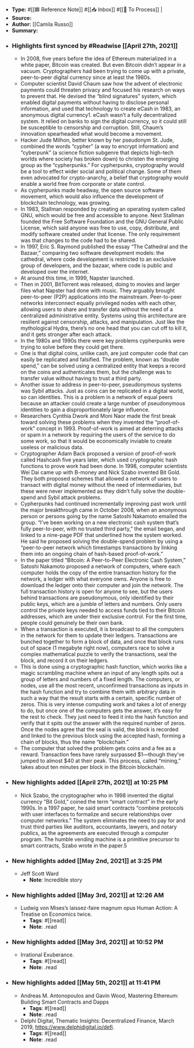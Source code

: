 - **Type:** #[[🟦 Reference Note]] #[[📥 Inbox]] #[[📝 To Process]] | <tags>
- **Source:**
- **Author:** [[Camila Russo]]
- **Summary:**
- ### Highlights first synced by #Readwise [[April 27th, 2021]]
    - In 2008, five years before the idea of Ethereum materialized in a white paper, Bitcoin was created. But even Bitcoin didn’t appear in a vacuum. Cryptographers had been trying to come up with a private, peer-to-peer digital currency since at least the 1980s.
    - Computer scientist David Chaum saw how the advent of electronic payments could threaten privacy and focused his research on ways to prevent that. He devised the “blind signatures” system, which enabled digital payments without having to disclose personal information, and used that technology to create eCash in 1983, an anonymous digital currency1. eCash wasn’t a fully decentralized system. It relied on banks to sign the digital currency, so it could still be susceptible to censorship and corruption. Still, Chaum’s innovation spearheaded what would become a movement.
    - Hacker Jude Milhon, better known by her pseudonym St. Jude, combined the words “cypher” (a way to encrypt information) and “cyberpunk” (a science fiction subgenre that depicts high-tech worlds where society has broken down) to christen the emerging group as the “cypherpunks.” For cypherpunks, cryptography would be a tool to effect wider social and political change. Some of them even advocated for crypto-anarchy, a belief that cryptography would enable a world free from corporate or state control.
    - As cypherpunks made headway, the open source software movement, which would also influence the development of blockchain technology, was growing.
    - In 1983, Stallman responded by creating an operating system called GNU, which would be free and accessible to anyone. Next Stallman founded the Free Software Foundation and the GNU General Public License, which said anyone was free to use, copy, distribute, and modify software created under that license. The only requirement was that changes to the code had to be shared.
    - In 1997, Eric S. Raymond published the essay “The Cathedral and the Bazaar,” comparing two software development models: the cathedral, where code development is restricted to an exclusive group of developers, and the bazaar, where code is public and developed over the internet.
    - At around this time, in 1999, Napster launched.
    - Then in 2001, BitTorrent was released, doing to movies and larger files what Napster had done with music. They arguably brought peer-to-peer (P2P) applications into the mainstream. Peer-to-peer networks interconnect equally privileged nodes with each other, allowing users to share and transfer data without the need of a centralized administrative entity. Systems using this architecture are resilient against censorship, attacks, and manipulation. Just like the mythological Hydra, there’s no one head that you can cut off to kill it, and it gets stronger after each attack.
    - In the 1980s and 1990s there were key problems cypherpunks were trying to solve before they could get there.
    - One is that digital coins, unlike cash, are just computer code that can easily be replicated and falsified. The problem, known as “double spend,” can be solved using a centralized entity that keeps a record on the coins and authenticates them, but the challenge was to transfer value without having to trust a third party.
    - Another issue to address in peer-to-peer, pseudonymous systems was Sybil attacks. Just as coins can be replicated in a digital world, so can identities. This is a problem in a network of equal peers because an attacker could create a large number of pseudonymous identities to gain a disproportionately large influence.
    - Researchers Cynthia Dwork and Moni Naor made the first break toward solving these problems when they invented the “proof-of-work” concept in 1993. Proof-of-work is aimed at deterring attacks or spam in a network by requiring the users of the service to do some work, so that it would be economically inviable to create useless or malicious data.
    - Cryptographer Adam Back proposed a version of proof-of-work called Hashcash five years later, which used cryptographic hash functions to prove work had been done. In 1998, computer scientists Wei Dai came up with B-money and Nick Szabo invented Bit Gold. They both proposed schemes that allowed a network of users to transact with digital money without the need of intermediaries, but these were never implemented as they didn’t fully solve the double-spend and Sybil attack problems.
    - Cypherpunks had continued incrementally improving past work until the major breakthrough came in October 2008, when an anonymous person or persons going by the name Satoshi Nakamoto emailed the group. “I’ve been working on a new electronic cash system that’s fully peer-to-peer, with no trusted third party,” the email began, and linked to a nine-page PDF that underlined how the system worked. He said he proposed solving the double-spend problem by using a “peer-to-peer network which timestamps transactions by linking them into an ongoing chain of hash-based proof-of-work.”
    - In the paper titled “Bitcoin: A Peer-to-Peer Electronic Cash System,” Satoshi Nakamoto proposed a network of computers, where each computer holds the copy of the entire transaction history for the network, a ledger with what everyone owns. Anyone is free to download the ledger onto their computer and join the network. The full transaction history is open for anyone to see, but the users behind transactions are pseudonymous, only identified by their public keys, which are a jumble of letters and numbers. Only users control the private keys needed to access funds tied to their Bitcoin addresses, which are under their exclusive control. For the first time, people could genuinely be their own bank.
    - When a transaction is executed, it is broadcast to all the computers in the network for them to update their ledgers. Transactions are bunched together to form a block of data, and once that block runs out of space (1 megabyte right now), computers race to solve a complex mathematical puzzle to verify the transactions, seal the block, and record it on their ledgers.
    - This is done using a cryptographic hash function, which works like a magic scrambling machine where an input of any length spits out a group of letters and numbers of a fixed length. The computers, or nodes, use all the most recent, unconfirmed transactions as inputs in the hash function and try to combine them with arbitrary data in such a way that the result starts with a certain, specific number of zeros. This is very intense computing work and takes a lot of energy to do, but once one of the computers gets the answer, it’s easy for the rest to check. They just need to feed it into the hash function and verify that it spits out the answer with the required number of zeros. Once the nodes agree that the seal is valid, the block is recorded and linked to the previous block using the accepted hash, forming a chain of blocks, thus the name “blockchain.”
    - The computer that solved the problem gets coins and a fee as a reward. Transaction fees have rarely surpassed $1—though they’ve jumped to almost $40 at their peak. This process, called “mining,” takes about ten minutes per block in the Bitcoin blockchain.
- ### New highlights added [[April 27th, 2021]] at 10:25 PM
    - Nick Szabo, the cryptographer who in 1998 invented the digital currency “Bit Gold,” coined the term “smart contract” in the early 1990s. In a 1997 paper, he said smart contracts “combine protocols with user interfaces to formalize and secure relationships over computer networks.” The system eliminates the need to pay for and trust third parties like auditors, accountants, lawyers, and notary publics, as the agreements are executed through a computer program. The humble vending machine is a primitive precursor to smart contracts, Szabo wrote in the paper.5
- ### New highlights added [[May 2nd, 2021]] at 3:25 PM
    - Jeff Scott Ward
        - **Note**: Incredible story
- ### New highlights added [[May 3rd, 2021]] at 12:26 AM
    - Ludwig von Mises’s laissez-faire magnum opus Human Action: A Treatise on Economics twice.
        - **Tags**: #[[read]]
        - **Note**: .read
- ### New highlights added [[May 3rd, 2021]] at 10:52 PM
    - Irrational Exuberance.
        - **Tags**: #[[read]]
        - **Note**: .read
- ### New highlights added [[May 5th, 2021]] at 11:41 PM
    - Andreas M. Antonopoulos and Gavin Wood, Mastering Ethereum: Building Smart Contracts and Dapps
        - **Tags**: #[[read]]
        - **Note**: .read
    - Delphi Digital, Thematic Insights: Decentralized Finance, March 2019, https://www.delphidigital.io/defi.
        - **Tags**: #[[read]]
        - **Note**: .read
